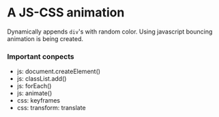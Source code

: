 # A JS-CSS animation 

Dynamically appends `div`'s with random color. Using javascript bouncing animation is being created. 

### Important conpects
 - js: document.createElement()
 - js: classList.add()
 - js: forEach()
 - js: animate()
 - css: keyframes 
 - css: transform: translate


